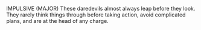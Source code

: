 IMPULSIVE (MAJOR)
These daredevils almost always leap before they look. They rarely think things through before taking action, avoid complicated plans, and are at the head of any charge.